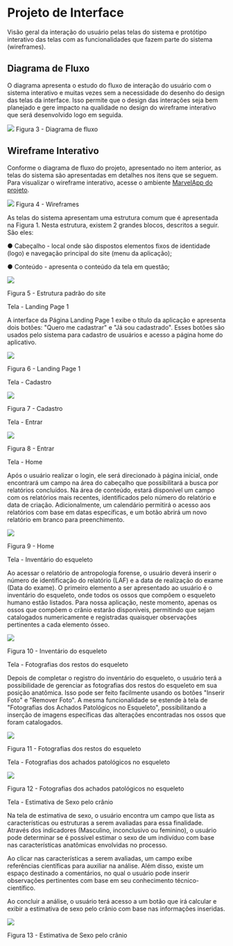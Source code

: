 
# Projeto de Interface

Visão geral da interação do usuário pelas telas do sistema e protótipo interativo das telas com as funcionalidades que fazem parte do sistema (wireframes).

## Diagrama de Fluxo

O diagrama apresenta o estudo do fluxo de interação do usuário com o sistema interativo e  muitas vezes sem a necessidade do desenho do design das telas da interface. Isso permite que o design das interações seja bem planejado e gere impacto na qualidade no design do wireframe interativo que será desenvolvido logo em seguida.

<img src ="https://github.com/ICEI-PUC-Minas-PMV-ADS/pmv-ads-2023-2-e2-proj-int-t6-forensic-bones/blob/main/docs/img/Diagrama%20de%20Fluxo.png">
Figura 3 - Diagrama de fluxo

## Wireframe Interativo

Conforme o diagrama de fluxo do projeto, apresentado no item anterior, as telas do sistema são apresentadas em detalhes nos itens que se seguem. Para visualizar o wireframe interativo, acesse o ambiente <a href="https://marvelapp.com/prototype/f10e001">MarvelApp do projeto</a>.

<img src ="https://github.com/ICEI-PUC-Minas-PMV-ADS/pmv-ads-2023-2-e2-proj-int-t6-forensic-bones/blob/main/docs/img/_%20Wireframe%20%20(Forensic%20Bones)%20.jpg">
Figura 4 - Wireframes

As telas do sistema apresentam uma estrutura comum que é apresentada na Figura 1. Nesta estrutura, existem 2 grandes blocos, descritos a seguir. 
São eles:

●	Cabeçalho - local onde são dispostos elementos fixos de identidade (logo) e navegação principal do site (menu da aplicação);

●	Conteúdo - apresenta o conteúdo da tela em questão;

<img src ="https://github.com/ICEI-PUC-Minas-PMV-ADS/pmv-ads-2023-2-e2-proj-int-t6-forensic-bones/blob/main/docs/img/_%20Wireframe%20%20(Forensic%20Bones)_%20Figura%201%20-%20Estrutura%20padr%C3%A3o%20do%20site.png">

Figura 5 - Estrutura padrão do site


Tela - Landing Page 1

A interface da Página Landing Page 1 exibe o título da aplicação e apresenta dois botões: "Quero me cadastrar" e "Já sou cadastrado". Esses botões são usados ​​pelo sistema para cadastro de usuários e acesso a página home do aplicativo.


<img src ="https://github.com/ICEI-PUC-Minas-PMV-ADS/pmv-ads-2023-2-e2-proj-int-t6-forensic-bones/blob/main/docs/img/_%20Wireframe%20%20(Forensic%20Bones)%20_Figura%202%20-%20Landing%20Page%201.png">

Figura 6 - Landing Page 1 


Tela - Cadastro

<img src ="https://github.com/ICEI-PUC-Minas-PMV-ADS/pmv-ads-2023-2-e2-proj-int-t6-forensic-bones/blob/main/docs/img/_%20Wireframe%20%20(Forensic%20Bones)%20_Figura%203%20-%20Landing%20Page%201.1.png">

Figura 7 - Cadastro


Tela - Entrar

<img src ="https://github.com/ICEI-PUC-Minas-PMV-ADS/pmv-ads-2023-2-e2-proj-int-t6-forensic-bones/blob/main/docs/img/_%20Wireframe%20%20(Forensic%20Bones)%20_Figura%204%20-%20Landing%20Page%201.2.png">

Figura 8 - Entrar


Tela - Home

Após o usuário realizar o login, ele será direcionado à página inicial, onde encontrará um campo na área do cabeçalho que possibilitará a busca por relatórios concluídos. Na área de conteúdo, estará disponível um campo com os relatórios mais recentes, identificados pelo número do relatório e data de criação. Adicionalmente, um calendário permitirá o acesso aos relatórios com base em datas específicas, e um botão abrirá um novo relatório em branco para preenchimento.

<img src ="https://github.com/ICEI-PUC-Minas-PMV-ADS/pmv-ads-2023-2-e2-proj-int-t6-forensic-bones/blob/main/docs/img/_%20Wireframe%20%20(Forensic%20Bones)%20_Figura%205%20-%20Home.png">

Figura 9 - Home


Tela - Inventário do esqueleto

Ao acessar o relatório de antropologia forense, o usuário deverá inserir o número de identificação do relatório (LAF) e a data de realização do exame (Data do exame). O primeiro elemento a ser apresentado ao usuário é o inventário do esqueleto, onde todos os ossos que compõem o esqueleto humano estão listados. Para nossa aplicação, neste momento, apenas os ossos que compõem o crânio estarão disponíveis, permitindo que sejam catalogados numericamente e registradas quaisquer observações pertinentes a cada elemento ósseo.


<img src ="https://github.com/ICEI-PUC-Minas-PMV-ADS/pmv-ads-2023-2-e2-proj-int-t6-forensic-bones/blob/main/docs/img/_%20Wireframe%20%20(Forensic%20Bones)%20_Figura%206%20-%20Invent%C3%A1rio%20do%20esqueleto.png">

Figura 10 - Inventário do esqueleto

Tela - Fotografias dos restos do esqueleto

Depois de completar o registro do inventário do esqueleto, o usuário terá a possibilidade de gerenciar as fotografias dos restos do esqueleto em sua posição anatômica. Isso pode ser feito facilmente usando os botões "Inserir Foto" e "Remover Foto". A mesma funcionalidade se estende à tela de "Fotografias dos Achados Patológicos no Esqueleto", possibilitando a inserção de imagens específicas das alterações encontradas nos ossos que foram catalogados.

<img src ="https://github.com/ICEI-PUC-Minas-PMV-ADS/pmv-ads-2023-2-e2-proj-int-t6-forensic-bones/blob/main/docs/img/_%20Wireframe%20%20(Forensic%20Bones)%20_Figura%207-%20Fotografias%20dos%20restos%20do%20esqueleto.png">

Figura 11 - Fotografias dos restos do esqueleto


Tela - Fotografias dos achados patológicos no esqueleto

<img src ="https://github.com/ICEI-PUC-Minas-PMV-ADS/pmv-ads-2023-2-e2-proj-int-t6-forensic-bones/blob/main/docs/img/_%20Wireframe%20%20(Forensic%20Bones)%20_Figura%208-%20Fotografias%20dos%20achados%20patol%C3%B3gicos%20no%20esqueleto.png">

Figura 12 - Fotografias dos achados patológicos no esqueleto


Tela - Estimativa de Sexo pelo crânio

Na tela de estimativa de sexo, o usuário encontra um campo que lista as características ou estruturas a serem avaliadas para essa finalidade. Através dos indicadores (Masculino, inconclusivo ou feminino), o usuário pode determinar se é possível estimar o sexo de um indivíduo com base nas características anatômicas envolvidas no processo.

Ao clicar nas características a serem avaliadas, um campo exibe referências científicas para auxiliar na análise. Além disso, existe um espaço destinado a comentários, no qual o usuário pode inserir observações pertinentes com base em seu conhecimento técnico-científico. 

Ao concluir a análise, o usuário terá acesso a um botão que irá calcular e exibir a estimativa de sexo pelo crânio com base nas informações inseridas.

<img src ="https://github.com/ICEI-PUC-Minas-PMV-ADS/pmv-ads-2023-2-e2-proj-int-t6-forensic-bones/blob/main/docs/img/_%20Wireframe%20%20(Forensic%20Bones)%20_Figura%209-%20Estimativa%20de%20Sexo%20pelo%20cr%C3%A2nio.png">

Figura 13 - Estimativa de Sexo pelo crânio
